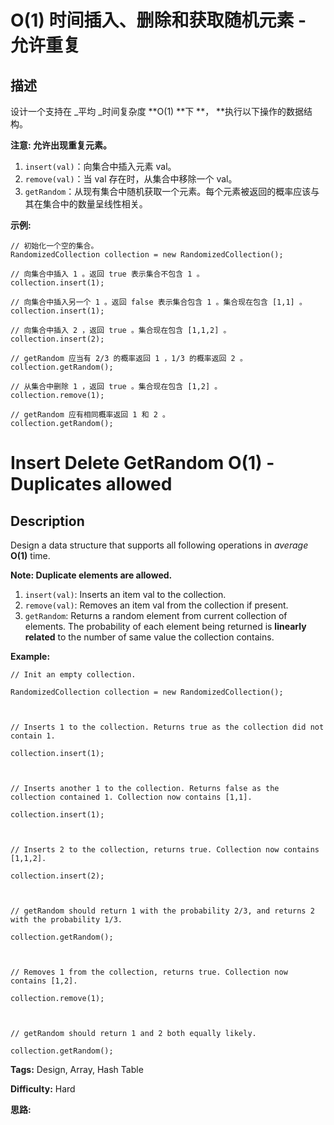 # O(1) 时间插入、删除和获取随机元素 - 允许重复

## 描述

设计一个支持在 _平均  _时间复杂度  **O(1)  **下 **，  **执行以下操作的数据结构。

**注意: 允许出现重复元素。**

  1. `insert(val)`：向集合中插入元素 val。
  2. `remove(val)`：当 val 存在时，从集合中移除一个 val。
  3. `getRandom`：从现有集合中随机获取一个元素。每个元素被返回的概率应该与其在集合中的数量呈线性相关。

**示例:**

    
    
    // 初始化一个空的集合。
    RandomizedCollection collection = new RandomizedCollection();
    
    // 向集合中插入 1 。返回 true 表示集合不包含 1 。
    collection.insert(1);
    
    // 向集合中插入另一个 1 。返回 false 表示集合包含 1 。集合现在包含 [1,1] 。
    collection.insert(1);
    
    // 向集合中插入 2 ，返回 true 。集合现在包含 [1,1,2] 。
    collection.insert(2);
    
    // getRandom 应当有 2/3 的概率返回 1 ，1/3 的概率返回 2 。
    collection.getRandom();
    
    // 从集合中删除 1 ，返回 true 。集合现在包含 [1,2] 。
    collection.remove(1);
    
    // getRandom 应有相同概率返回 1 和 2 。
    collection.getRandom();
    



# Insert Delete GetRandom O(1) - Duplicates allowed

## Description



Design a data structure that supports all following operations in _average_ **O(1)** time.

**Note: Duplicate elements are allowed.**

  1. `insert(val)`: Inserts an item val to the collection.
  2. `remove(val)`: Removes an item val from the collection if present.
  3. `getRandom`: Returns a random element from current collection of elements. The probability of each element being returned is **linearly related** to the number of same value the collection contains.

**Example:**

    
    
    // Init an empty collection.
    RandomizedCollection collection = new RandomizedCollection();
    
    // Inserts 1 to the collection. Returns true as the collection did not contain 1.
    collection.insert(1);
    
    // Inserts another 1 to the collection. Returns false as the collection contained 1. Collection now contains [1,1].
    collection.insert(1);
    
    // Inserts 2 to the collection, returns true. Collection now contains [1,1,2].
    collection.insert(2);
    
    // getRandom should return 1 with the probability 2/3, and returns 2 with the probability 1/3.
    collection.getRandom();
    
    // Removes 1 from the collection, returns true. Collection now contains [1,2].
    collection.remove(1);
    
    // getRandom should return 1 and 2 both equally likely.
    collection.getRandom();
    


**Tags:** Design, Array, Hash Table

**Difficulty:** Hard

**思路:**
